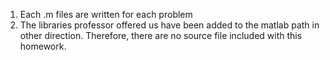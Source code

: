 1. Each .m files are written for each problem 
2. The libraries professor offered us have been added to the matlab path in other direction.
   Therefore, there are no source file included with this homework. 

